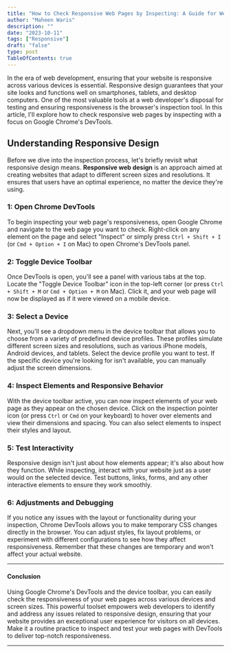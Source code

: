 ```yaml
---
title: "How to Check Responsive Web Pages by Inspecting: A Guide for Web Developers"
author: "Maheen Waris"
description: ""
date: "2023-10-11"
tags: ["Responsive"]
draft: "false"
type: post
TableOfContents: true
---
```


In the era of web development, ensuring that your website is responsive across various devices is essential. Responsive design guarantees that your site looks and functions well on smartphones, tablets, and desktop computers. One of the most valuable tools at a web developer's disposal for testing and ensuring responsiveness is the browser's inspection tool. In this article, I'll explore how to check responsive web pages by inspecting with a focus on Google Chrome's DevTools.

## Understanding Responsive Design

Before we dive into the inspection process, let's briefly revisit what responsive design means. **Responsive web design** is an approach aimed at creating websites that adapt to different screen sizes and resolutions. It ensures that users have an optimal experience, no matter the device they're using.

### 1: Open Chrome DevTools

To begin inspecting your web page's responsiveness, open Google Chrome and navigate to the web page you want to check. Right-click on any element on the page and select "Inspect" or simply press `Ctrl + Shift + I` (or `Cmd + Option + I` on Mac) to open Chrome's DevTools panel.

### 2: Toggle Device Toolbar

Once DevTools is open, you'll see a panel with various tabs at the top. Locate the "Toggle Device Toolbar" icon in the top-left corner (or press `Ctrl + Shift + M` or `Cmd + Option + M` on Mac). Click it, and your web page will now be displayed as if it were viewed on a mobile device.

### 3: Select a Device

Next, you'll see a dropdown menu in the device toolbar that allows you to choose from a variety of predefined device profiles. These profiles simulate different screen sizes and resolutions, such as various iPhone models, Android devices, and tablets. Select the device profile you want to test. If the specific device you're looking for isn't available, you can manually adjust the screen dimensions.

### 4: Inspect Elements and Responsive Behavior

With the device toolbar active, you can now inspect elements of your web page as they appear on the chosen device. Click on the inspection pointer icon (or press `Ctrl` or `Cmd` on your keyboard) to hover over elements and view their dimensions and spacing. You can also select elements to inspect their styles and layout.

### 5: Test Interactivity

Responsive design isn't just about how elements appear; it's also about how they function. While inspecting, interact with your website just as a user would on the selected device. Test buttons, links, forms, and any other interactive elements to ensure they work smoothly.

### 6: Adjustments and Debugging

If you notice any issues with the layout or functionality during your inspection, Chrome DevTools allows you to make temporary CSS changes directly in the browser. You can adjust styles, fix layout problems, or experiment with different configurations to see how they affect responsiveness. Remember that these changes are temporary and won't affect your actual website.

<hr>

#### Conclusion

Using Google Chrome's DevTools and the device toolbar, you can easily check the responsiveness of your web pages across various devices and screen sizes. This powerful toolset empowers web developers to identify and address any issues related to responsive design, ensuring that your website provides an exceptional user experience for visitors on all devices. Make it a routine practice to inspect and test your web pages with DevTools to deliver top-notch responsiveness.

<script src="https://utteranc.es/client.js"
        repo="maheenwaris/Website"
        issue-term="pathname"
        theme="github-dark"
        crossorigin="anonymous"
        async>
</script>

---
